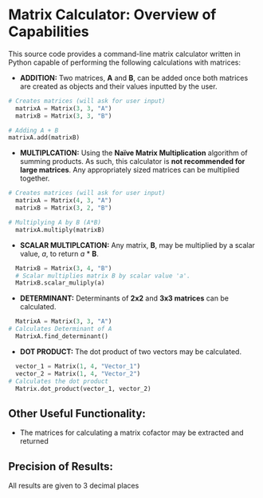 #  Matrix Calculator: Overview of Capabilities

This source code provides a command-line matrix calculator written in Python capable of performing
the following calculations with matrices:

* **ADDITION:** Two matrices, **A** and **B**, can be added once both matrices are created as objects and their values inputted by the user.

```Python
# Creates matrices (will ask for user input)
  matrixA = Matrix(3, 3, "A")
  matrixB = Matrix(3, 3, "B")

# Adding A + B
matrixA.add(matrixB)
```

* **MULTIPLCATION:** Using the **Naïve Matrix Multiplication** algorithm of summing products. As such, this calculator is **not recommended for large matrices**. Any appropriately sized matrices can be multiplied together.

```Python
# Creates matrices (will ask for user input)
  matrixA = Matrix(4, 3, "A")
  matrixB = Matrix(3, 2, "B")

# Multiplying A by B (A*B)
  matrixA.multiply(matrixB)
```

* **SCALAR MULTIPLCATION:** Any matrix, **B**, may be multiplied by a scalar value, *a*, to return *a* * **B**.

```Python
  MatrixB = Matrix(3, 4, "B")
  # Scalar multiplies matrix B by scalar value 'a'.
  MatrixB.scalar_muliply(a)
```

* **DETERMINANT:** Determinants of **2x2** and **3x3 matrices** can be calculated.

```Python
  MatrixA = Matrix(3, 3, "A")
# Calculates Determinant of A
  MatrixA.find_determinant()
```

* **DOT PRODUCT:** The dot product of two vectors may be calculated.

```Python
  vector_1 = Matrix(1, 4, "Vector_1")
  vector_2 = Matrix(1, 4, "Vector_2")
# Calculates the dot product
  Matrix.dot_product(vector_1, vector_2)

```

## Other Useful Functionality:

* The matrices for calculating a matrix cofactor may be extracted and returned

## Precision of Results:
All results are given to 3 decimal places
